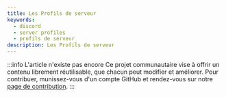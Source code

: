 ```yaml
---
title: Les Profils de serveur
keywords:
  - discord
  - server profiles
  - profils de serveur
description: Les Profils de serveur
---
```


:::info L'article n'existe pas encore
Ce projet communautaire vise à offrir un contenu librement réutilisable, que chacun peut modifier et améliorer.
Pour contribuer, munissez-vous d'un compte GitHub et rendez-vous sur notre [page de contribution](/wiki/contribuer).
:::
